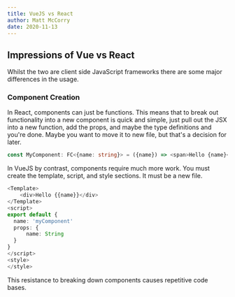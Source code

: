 ```yaml
---
title: VueJS vs React
author: Matt McCorry
date: 2020-11-13
---
```


## Impressions of Vue vs React

Whilst the two are client side JavaScript frameworks there are some major differences in the usage.

### Component Creation

In React, components can just be functions.  This means that to break out functionality into a new component is quick and simple, just pull out the JSX into a new function, add the props, and maybe the type definitions and you're done.  Maybe you want to move it to new file, but that's a decision for later.
```TypeScript
const MyComponent: FC<{name: string}> = ({name}) => <span>Hello {name}</span>
```

In VueJS by contrast, components require much more work.  You must create the template, script, and style sections. It must be a new file.
```TypeScript
<Template>
    <div>Hello {{name}}</div>
</Template>
<script>
export default {
  name: 'myComponent'
  props: {
      name: String
  }
}
</script>
<style>
</style>
```

This resistance to breaking down components causes repetitive code bases.
